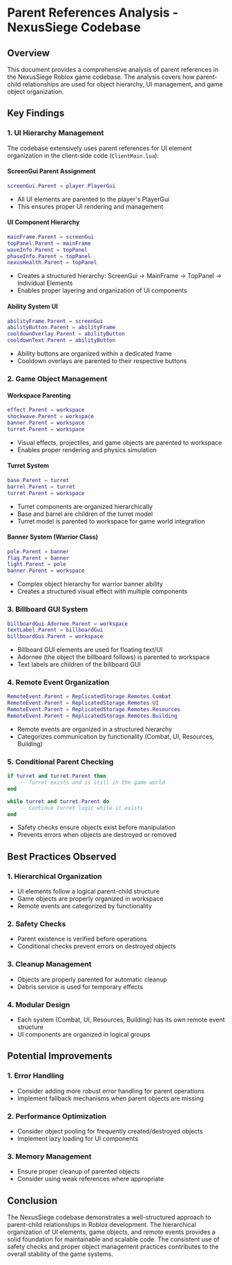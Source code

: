 # Parent References Analysis - NexusSiege Codebase

## Overview
This document provides a comprehensive analysis of parent references in the NexusSiege Roblox game codebase. The analysis covers how parent-child relationships are used for object hierarchy, UI management, and game object organization.

## Key Findings

### 1. UI Hierarchy Management
The codebase extensively uses parent references for UI element organization in the client-side code (`ClientMain.lua`):

#### ScreenGui Parent Assignment
```lua
screenGui.Parent = player.PlayerGui
```
- All UI elements are parented to the player's PlayerGui
- This ensures proper UI rendering and management

#### UI Component Hierarchy
```lua
mainFrame.Parent = screenGui
topPanel.Parent = mainFrame
waveInfo.Parent = topPanel
phaseInfo.Parent = topPanel
nexusHealth.Parent = topPanel
```
- Creates a structured hierarchy: ScreenGui → MainFrame → TopPanel → Individual Elements
- Enables proper layering and organization of UI components

#### Ability System UI
```lua
abilityFrame.Parent = screenGui
abilityButton.Parent = abilityFrame
cooldownOverlay.Parent = abilityButton
cooldownText.Parent = abilityButton
```
- Ability buttons are organized within a dedicated frame
- Cooldown overlays are parented to their respective buttons

### 2. Game Object Management

#### Workspace Parenting
```lua
effect.Parent = workspace
shockwave.Parent = workspace
banner.Parent = workspace
turret.Parent = workspace
```
- Visual effects, projectiles, and game objects are parented to workspace
- Enables proper rendering and physics simulation

#### Turret System
```lua
base.Parent = turret
barrel.Parent = turret
turret.Parent = workspace
```
- Turret components are organized hierarchically
- Base and barrel are children of the turret model
- Turret model is parented to workspace for game world integration

#### Banner System (Warrior Class)
```lua
pole.Parent = banner
flag.Parent = banner
light.Parent = pole
banner.Parent = workspace
```
- Complex object hierarchy for warrior banner ability
- Creates a structured visual effect with multiple components

### 3. Billboard GUI System
```lua
billboardGui.Adornee.Parent = workspace
textLabel.Parent = billboardGui
billboardGui.Parent = workspace
```
- Billboard GUI elements are used for floating text/UI
- Adornee (the object the billboard follows) is parented to workspace
- Text labels are children of the billboard GUI

### 4. Remote Event Organization
```lua
RemoteEvent.Parent = ReplicatedStorage.Remotes.Combat
RemoteEvent.Parent = ReplicatedStorage.Remotes.UI
RemoteEvent.Parent = ReplicatedStorage.Remotes.Resources
RemoteEvent.Parent = ReplicatedStorage.Remotes.Building
```
- Remote events are organized in a structured hierarchy
- Categorizes communication by functionality (Combat, UI, Resources, Building)

### 5. Conditional Parent Checking
```lua
if turret and turret.Parent then
    -- Turret exists and is still in the game world
end

while turret and turret.Parent do
    -- Continue turret logic while it exists
end
```
- Safety checks ensure objects exist before manipulation
- Prevents errors when objects are destroyed or removed

## Best Practices Observed

### 1. Hierarchical Organization
- UI elements follow a logical parent-child structure
- Game objects are properly organized in workspace
- Remote events are categorized by functionality

### 2. Safety Checks
- Parent existence is verified before operations
- Conditional checks prevent errors on destroyed objects

### 3. Cleanup Management
- Objects are properly parented for automatic cleanup
- Debris service is used for temporary effects

### 4. Modular Design
- Each system (Combat, UI, Resources, Building) has its own remote event structure
- UI components are organized in logical groups

## Potential Improvements

### 1. Error Handling
- Consider adding more robust error handling for parent operations
- Implement fallback mechanisms when parent objects are missing

### 2. Performance Optimization
- Consider object pooling for frequently created/destroyed objects
- Implement lazy loading for UI components

### 3. Memory Management
- Ensure proper cleanup of parented objects
- Consider using weak references where appropriate

## Conclusion

The NexusSiege codebase demonstrates a well-structured approach to parent-child relationships in Roblox development. The hierarchical organization of UI elements, game objects, and remote events provides a solid foundation for maintainable and scalable code. The consistent use of safety checks and proper object management practices contributes to the overall stability of the game systems.